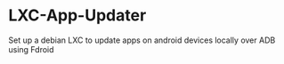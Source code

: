 # LXC-App-Updater
Set up a debian LXC to update apps on android devices locally over ADB using Fdroid
